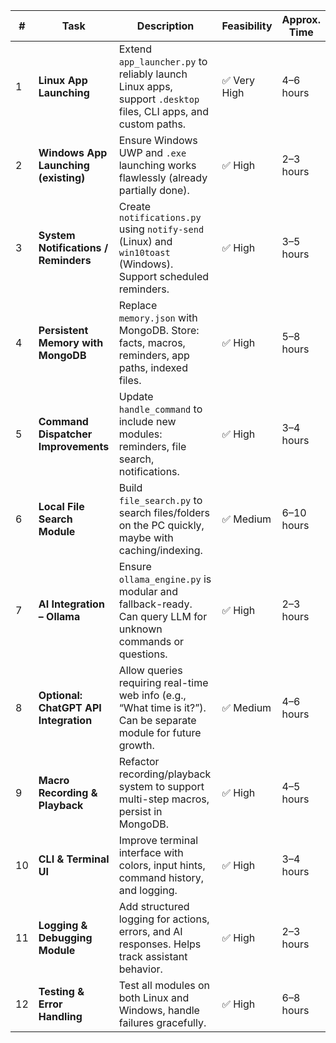 | #  | Task                                  | Description                                                                                                      | Feasibility | Approx. Time |
| -- | ------------------------------------- | ---------------------------------------------------------------------------------------------------------------- | ----------- | ------------ |
| 1  | **Linux App Launching**               | Extend `app_launcher.py` to reliably launch Linux apps, support `.desktop` files, CLI apps, and custom paths.    | ✅ Very High | 4–6 hours    |
| 2  | **Windows App Launching (existing)**  | Ensure Windows UWP and `.exe` launching works flawlessly (already partially done).                               | ✅ High      | 2–3 hours    |
| 3  | **System Notifications / Reminders**  | Create `notifications.py` using `notify-send` (Linux) and `win10toast` (Windows). Support scheduled reminders.   | ✅ High      | 3–5 hours    |
| 4  | **Persistent Memory with MongoDB**    | Replace `memory.json` with MongoDB. Store: facts, macros, reminders, app paths, indexed files.                   | ✅ High      | 5–8 hours    |
| 5  | **Command Dispatcher Improvements**   | Update `handle_command` to include new modules: reminders, file search, notifications.                           | ✅ High      | 3–4 hours    |
| 6  | **Local File Search Module**          | Build `file_search.py` to search files/folders on the PC quickly, maybe with caching/indexing.                   | ✅ Medium    | 6–10 hours   |
| 7  | **AI Integration – Ollama**           | Ensure `ollama_engine.py` is modular and fallback-ready. Can query LLM for unknown commands or questions.        | ✅ High      | 2–3 hours    |
| 8  | **Optional: ChatGPT API Integration** | Allow queries requiring real-time web info (e.g., “What time is it?”). Can be separate module for future growth. | ✅ Medium    | 4–6 hours    |
| 9  | **Macro Recording & Playback**        | Refactor recording/playback system to support multi-step macros, persist in MongoDB.                             | ✅ High      | 4–5 hours    |
| 10 | **CLI & Terminal UI**                 | Improve terminal interface with colors, input hints, command history, and logging.                               | ✅ High      | 3–4 hours    |
| 11 | **Logging & Debugging Module**        | Add structured logging for actions, errors, and AI responses. Helps track assistant behavior.                    | ✅ High      | 2–3 hours    |
| 12 | **Testing & Error Handling**          | Test all modules on both Linux and Windows, handle failures gracefully.                                          | ✅ High      | 6–8 hours    |
